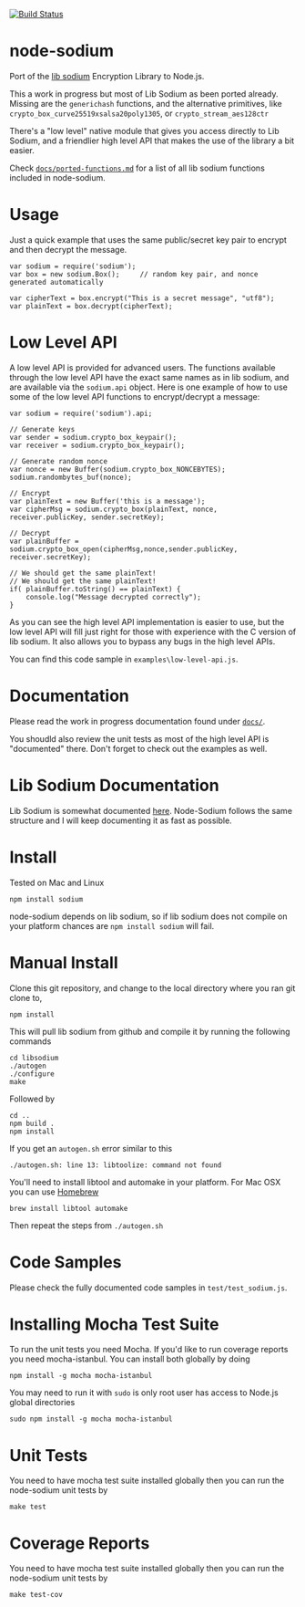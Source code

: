 [![Build Status](https://secure.travis-ci.org/paixaop/node-sodium.png)](http://travis-ci.org/paixaop/node-sodium)

# node-sodium


Port of the [lib sodium](https://github.com/jedisct1/libsodium) Encryption Library to Node.js.

This a work in progress but most of Lib Sodium as been ported already.
Missing are the `generichash` functions, and the alternative primitives, like `crypto_box_curve25519xsalsa20poly1305`, or `crypto_stream_aes128ctr`

There's a "low level" native module that gives you access directly to Lib Sodium, and a friendlier high level API that makes the use of the library a bit easier.

Check [`docs/ported-functions.md`](https://github.com/paixaop/node-sodium/tree/master/docs/ported-functions.md) for a list of all lib sodium functions included in node-sodium.

# Usage

Just a quick example that uses the same public/secret key pair to encrypt and then decrypt the message.

    var sodium = require('sodium');        
    var box = new sodium.Box();     // random key pair, and nonce generated automatically
    
    var cipherText = box.encrypt("This is a secret message", "utf8");
    var plainText = box.decrypt(cipherText);
    
    
# Low Level API
A low level API is provided for advanced users. The functions available through the low level API have the exact same names as in lib sodium, and are available via the `sodium.api` object. Here is one example of how to use some of the low level API functions to encrypt/decrypt a message:

    var sodium = require('sodium').api;
    
    // Generate keys
    var sender = sodium.crypto_box_keypair();
    var receiver = sodium.crypto_box_keypair();
    
	// Generate random nonce
    var nonce = new Buffer(sodium.crypto_box_NONCEBYTES);
	sodium.randombytes_buf(nonce);
    
    // Encrypt
    var plainText = new Buffer('this is a message');
    var cipherMsg = sodium.crypto_box(plainText, nonce, receiver.publicKey, sender.secretKey);

    // Decrypt
    var plainBuffer = sodium.crypto_box_open(cipherMsg,nonce,sender.publicKey, receiver.secretKey);

    // We should get the same plainText!
    // We should get the same plainText!
    if( plainBuffer.toString() == plainText) {
        console.log("Message decrypted correctly");
    }
    
As you can see the high level API implementation is easier to use, but the low level API will fill just right for those with experience with the C version of lib sodium. It also allows you to bypass any bugs in the high level APIs.

You can find this code sample in `examples\low-level-api.js`.
    
# Documentation
Please read the work in progress documentation found under [`docs/`](https://github.com/paixaop/node-sodium/tree/master/docs).

You shoudld also review the unit tests as most of the high level API is "documented" there.
Don't forget to check out the examples as well.

# Lib Sodium Documentation
Lib Sodium is somewhat documented [here](http://mob5.host.cs.st-andrews.ac.uk/html/). Node-Sodium follows the same structure and I will keep documenting it as fast as possible. 

# Install

Tested on Mac and Linux

    npm install sodium
    
node-sodium depends on lib sodium, so if lib sodium does not compile on your platform chances are `npm install sodium` will fail.

# Manual Install
Clone this git repository, and change to the local directory where you ran git clone to, 

    npm install

This will pull lib sodium from github and compile it by running the following commands

    cd libsodium
    ./autogen
    ./configure
    make
    
Followed by

    cd ..
    npm build .
    npm install
    
If you get an `autogen.sh` error similar to this
    
    ./autogen.sh: line 13: libtoolize: command not found
    
You'll need to install libtool and automake in your platform. For Mac OSX you can use [Homebrew](http://brew.sh)

    brew install libtool automake    

Then repeat the steps from `./autogen.sh`
    

# Code Samples
Please check the fully documented code samples in `test/test_sodium.js`.

# Installing Mocha Test Suite

To run the unit tests you need Mocha. If you'd like to run coverage reports you need mocha-istanbul. You can install both globally by doing

    npm install -g mocha mocha-istanbul

You may need to run it with `sudo` is only root user has access to Node.js global directories

    sudo npm install -g mocha mocha-istanbul

# Unit Tests
You need to have mocha test suite installed globally then you can run the node-sodium unit tests by

    make test
    
# Coverage Reports
You need to have mocha test suite installed globally then you can run the node-sodium unit tests by
	
    make test-cov
	


